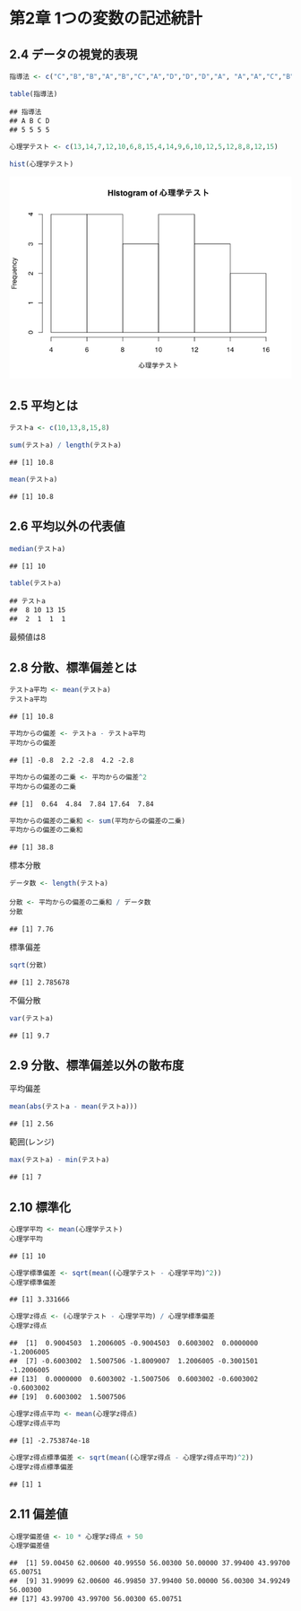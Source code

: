 
# 第2章 1つの変数の記述統計

## 2.4 データの視覚的表現

``` r
指導法 <- c("C","B","B","A","B","C","A","D","D","D","A", "A","A","C","B","D","C","C","B","D")
```

``` r
table(指導法)
```

    ## 指導法
    ## A B C D 
    ## 5 5 5 5

``` r
心理学テスト <- c(13,14,7,12,10,6,8,15,4,14,9,6,10,12,5,12,8,8,12,15)
```

``` r
hist(心理学テスト)
```

![](chap02_files/figure-gfm/unnamed-chunk-4-1.png)<!-- -->

## 2.5 平均とは

``` r
テストa <- c(10,13,8,15,8)
```

``` r
sum(テストa) / length(テストa)
```

    ## [1] 10.8

``` r
mean(テストa)
```

    ## [1] 10.8

## 2.6 平均以外の代表値

``` r
median(テストa)
```

    ## [1] 10

``` r
table(テストa)
```

    ## テストa
    ##  8 10 13 15 
    ##  2  1  1  1

最頻値は8

## 2.8 分散、標準偏差とは

``` r
テストa平均 <- mean(テストa)
テストa平均
```

    ## [1] 10.8

``` r
平均からの偏差 <- テストa - テストa平均
平均からの偏差
```

    ## [1] -0.8  2.2 -2.8  4.2 -2.8

``` r
平均からの偏差の二乗 <- 平均からの偏差^2
平均からの偏差の二乗
```

    ## [1]  0.64  4.84  7.84 17.64  7.84

``` r
平均からの偏差の二乗和 <- sum(平均からの偏差の二乗)
平均からの偏差の二乗和
```

    ## [1] 38.8

標本分散

``` r
データ数 <- length(テストa)

分散 <- 平均からの偏差の二乗和 / データ数
分散
```

    ## [1] 7.76

標準偏差

``` r
sqrt(分散)
```

    ## [1] 2.785678

不偏分散

``` r
var(テストa)
```

    ## [1] 9.7

## 2.9 分散、標準偏差以外の散布度

平均偏差

``` r
mean(abs(テストa - mean(テストa)))
```

    ## [1] 2.56

範囲(レンジ)

``` r
max(テストa) - min(テストa)
```

    ## [1] 7

## 2.10 標準化

``` r
心理学平均 <- mean(心理学テスト)
心理学平均
```

    ## [1] 10

``` r
心理学標準偏差 <- sqrt(mean((心理学テスト - 心理学平均)^2))
心理学標準偏差
```

    ## [1] 3.331666

``` r
心理学z得点 <- (心理学テスト - 心理学平均) / 心理学標準偏差
心理学z得点
```

    ##  [1]  0.9004503  1.2006005 -0.9004503  0.6003002  0.0000000 -1.2006005
    ##  [7] -0.6003002  1.5007506 -1.8009007  1.2006005 -0.3001501 -1.2006005
    ## [13]  0.0000000  0.6003002 -1.5007506  0.6003002 -0.6003002 -0.6003002
    ## [19]  0.6003002  1.5007506

``` r
心理学z得点平均 <- mean(心理学z得点)
心理学z得点平均
```

    ## [1] -2.753874e-18

``` r
心理学z得点標準偏差 <- sqrt(mean((心理学z得点 - 心理学z得点平均)^2))
心理学z得点標準偏差
```

    ## [1] 1

## 2.11 偏差値

``` r
心理学偏差値 <- 10 * 心理学z得点 + 50
心理学偏差値
```

    ##  [1] 59.00450 62.00600 40.99550 56.00300 50.00000 37.99400 43.99700 65.00751
    ##  [9] 31.99099 62.00600 46.99850 37.99400 50.00000 56.00300 34.99249 56.00300
    ## [17] 43.99700 43.99700 56.00300 65.00751
